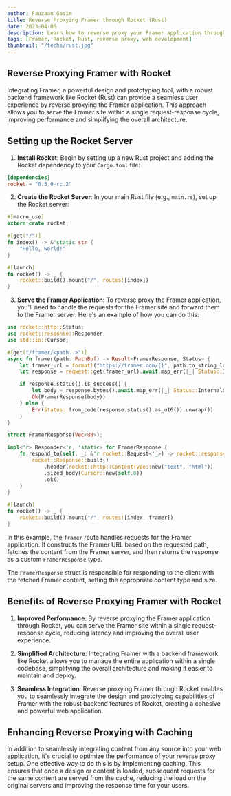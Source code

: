 ```yaml
---
author: Fauzaan Gasim
title: Reverse Proxying Framer through Rocket (Rust)
date: 2023-04-06
description: Learn how to reverse proxy your Framer application through the Rocket web framework in Rust, enabling you to serve your Framer site within a single request-response cycle.
tags: [Framer, Rocket, Rust, reverse proxy, web development]
thumbnail: "/techs/rust.jpg"
---
```


## Reverse Proxying Framer with Rocket

Integrating Framer, a powerful design and prototyping tool, with a robust backend framework like Rocket (Rust) can provide a seamless user experience by reverse proxying the Framer application. This approach allows you to serve the Framer site within a single request-response cycle, improving performance and simplifying the overall architecture.

## Setting up the Rocket Server

1. **Install Rocket**: Begin by setting up a new Rust project and adding the Rocket dependency to your `Cargo.toml` file:

```toml
[dependencies]
rocket = "0.5.0-rc.2"
```

2. **Create the Rocket Server**: In your main Rust file (e.g., `main.rs`), set up the Rocket server:

```rust
#[macro_use]
extern crate rocket;

#[get("/")]
fn index() -> &'static str {
    "Hello, world!"
}

#[launch]
fn rocket() -> _ {
    rocket::build().mount("/", routes![index])
}
```

3. **Serve the Framer Application**: To reverse proxy the Framer application, you'll need to handle the requests for the Framer site and forward them to the Framer server. Here's an example of how you can do this:

```rust
use rocket::http::Status;
use rocket::response::Responder;
use std::io::Cursor;

#[get("/framer/<path..>")]
async fn framer(path: PathBuf) -> Result<FramerResponse, Status> {
    let framer_url = format!("https://framer.com/{}", path.to_string_lossy());
    let response = reqwest::get(framer_url).await.map_err(|_| Status::InternalServerError)?;

    if response.status().is_success() {
        let body = response.bytes().await.map_err(|_| Status::InternalServerError)?;
        Ok(FramerResponse(body))
    } else {
        Err(Status::from_code(response.status().as_u16()).unwrap())
    }
}

struct FramerResponse(Vec<u8>);

impl<'r> Responder<'r, 'static> for FramerResponse {
    fn respond_to(self, _: &'r rocket::Request<'_>) -> rocket::response::Result<'static> {
        rocket::Response::build()
            .header(rocket::http::ContentType::new("text", "html"))
            .sized_body(Cursor::new(self.0))
            .ok()
    }
}

#[launch]
fn rocket() -> _ {
    rocket::build().mount("/", routes![index, framer])
}
```

In this example, the `framer` route handles requests for the Framer application. It constructs the Framer URL based on the requested path, fetches the content from the Framer server, and then returns the response as a custom `FramerResponse` type.

The `FramerResponse` struct is responsible for responding to the client with the fetched Framer content, setting the appropriate content type and size.

## Benefits of Reverse Proxying Framer with Rocket

1. **Improved Performance**: By reverse proxying the Framer application through Rocket, you can serve the Framer site within a single request-response cycle, reducing latency and improving the overall user experience.

2. **Simplified Architecture**: Integrating Framer with a backend framework like Rocket allows you to manage the entire application within a single codebase, simplifying the overall architecture and making it easier to maintain and deploy.

3. **Seamless Integration**: Reverse proxying Framer through Rocket enables you to seamlessly integrate the design and prototyping capabilities of Framer with the robust backend features of Rocket, creating a cohesive and powerful web application.

## Enhancing Reverse Proxying with Caching

In addition to seamlessly integrating content from any source into your web application, it's crucial to optimize the performance of your reverse proxy setup. One effective way to do this is by implementing caching. This ensures that once a design or content is loaded, subsequent requests for the same content are served from the cache, reducing the load on the original servers and improving the response time for your users.
